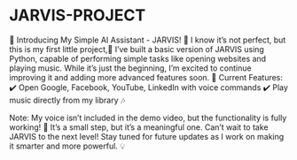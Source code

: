 # JARVIS-PROJECT
🚀 Introducing My Simple AI Assistant - JARVIS! 🤖
I know it’s not perfect, but this is my first little project,💙 I’ve built a basic version of JARVIS using Python, capable of performing simple tasks like opening websites and playing music. While it’s just the beginning, I’m excited to continue improving it and adding more advanced features soon.
🔧 Current Features:
 ✔️ Open Google, Facebook, YouTube, LinkedIn with voice commands
 ✔️ Play music directly from my library 🎶

Note: My voice isn’t included in the demo video, but the functionality is fully working! 🎤
It’s a small step, but it’s a meaningful one. Can’t wait to take JARVIS to the next level! Stay tuned for future updates as I work on making it smarter and more powerful. 💡
